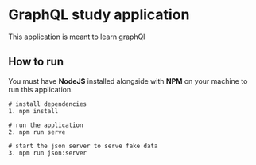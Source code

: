 # GraphQL study application

This application is meant to learn graphQl

## How to run

You must have **NodeJS** installed alongside with **NPM** on your machine to run this application.

```shell
# install dependencies
1. npm install

# run the application
2. npm run serve

# start the json server to serve fake data
3. npm run json:server
```
